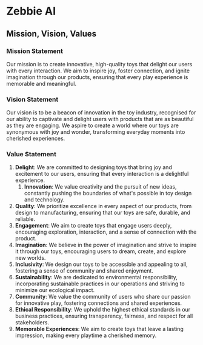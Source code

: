 # Zebbie AI

## Mission, Vision, Values

### Mission Statement

Our mission is to create innovative, high-quality toys that delight our users with every interaction. We aim to inspire joy, foster connection, and ignite imagination through our products, ensuring that every play experience is memorable and meaningful.

### Vision Statement

Our vision is to be a beacon of innovation in the toy industry, recognised for our ability to captivate and delight users with products that are as beautiful as they are engaging. We aspire to create a world where our toys are synonymous with joy and wonder, transforming everyday moments into cherished experiences.

### Value Statement

1. **Delight**: We are committed to designing toys that bring joy and excitement to our users, ensuring that every interaction is a delightful experience.
    1. **Innovation**: We value creativity and the pursuit of new ideas, constantly pushing the boundaries of what's possible in toy design and technology.
2. **Quality**: We prioritize excellence in every aspect of our products, from design to manufacturing, ensuring that our toys are safe, durable, and reliable.
3. **Engagement**: We aim to create toys that engage users deeply, encouraging exploration, interaction, and a sense of connection with the product.
4. **Imagination**: We believe in the power of imagination and strive to inspire it through our toys, encouraging users to dream, create, and explore new worlds.
5. **Inclusivity**: We design our toys to be accessible and appealing to all, fostering a sense of community and shared enjoyment.
6. **Sustainability**: We are dedicated to environmental responsibility, incorporating sustainable practices in our operations and striving to minimize our ecological impact.
7. **Community**: We value the community of users who share our passion for innovative play, fostering connections and shared experiences.
8. **Ethical Responsibility**: We uphold the highest ethical standards in our business practices, ensuring transparency, fairness, and respect for all stakeholders.
9. **Memorable Experiences**: We aim to create toys that leave a lasting impression, making every playtime a cherished memory.
